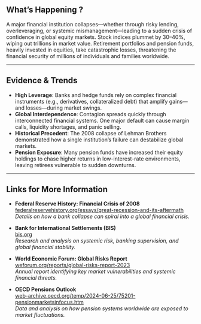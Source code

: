 ## What’s Happening ?
A major financial institution collapses—whether through risky lending, overleveraging, or systemic mismanagement—leading to a sudden crisis of confidence in global equity markets. Stock indices plummet by 30–40%, wiping out trillions in market value. Retirement portfolios and pension funds, heavily invested in equities, take catastrophic losses, threatening the financial security of millions of individuals and families worldwide.

---

## Evidence & Trends
- **High Leverage**: Banks and hedge funds rely on complex financial instruments (e.g., derivatives, collateralized debt) that amplify gains—and losses—during market swings.  
- **Global Interdependence**: Contagion spreads quickly through interconnected financial systems. One major default can cause margin calls, liquidity shortages, and panic selling.  
- **Historical Precedent**: The 2008 collapse of Lehman Brothers demonstrated how a single institution’s failure can destabilize global markets.  
- **Pension Exposure**: Many pension funds have increased their equity holdings to chase higher returns in low-interest-rate environments, leaving retirees vulnerable to sudden downturns.

---

## Links for More Information
- **Federal Reserve History: Financial Crisis of 2008**  
  [federalreservehistory.org/essays/great-recession-and-its-aftermath](https://www.federalreservehistory.org/essays/great-recession-and-its-aftermath)  
  *Details on how a bank collapse can spiral into a global financial crisis.*

- **Bank for International Settlements (BIS)**  
  [bis.org](https://www.bis.org/)  
  *Research and analysis on systemic risk, banking supervision, and global financial stability.*

- **World Economic Forum: Global Risks Report**  
  [weforum.org/reports/global-risks-report-2023](https://www.weforum.org/reports/global-risks-report-2023)  
  *Annual report identifying key market vulnerabilities and systemic financial threats.*

- **OECD Pensions Outlook**  
  [web-archive.oecd.org/temp/2024-06-25/75201-pensionmarketsinfocus.htm](https://web-archive.oecd.org/temp/2024-06-25/75201-pensionmarketsinfocus.htm)  
  *Data and analysis on how pension systems worldwide are exposed to market fluctuations.*
